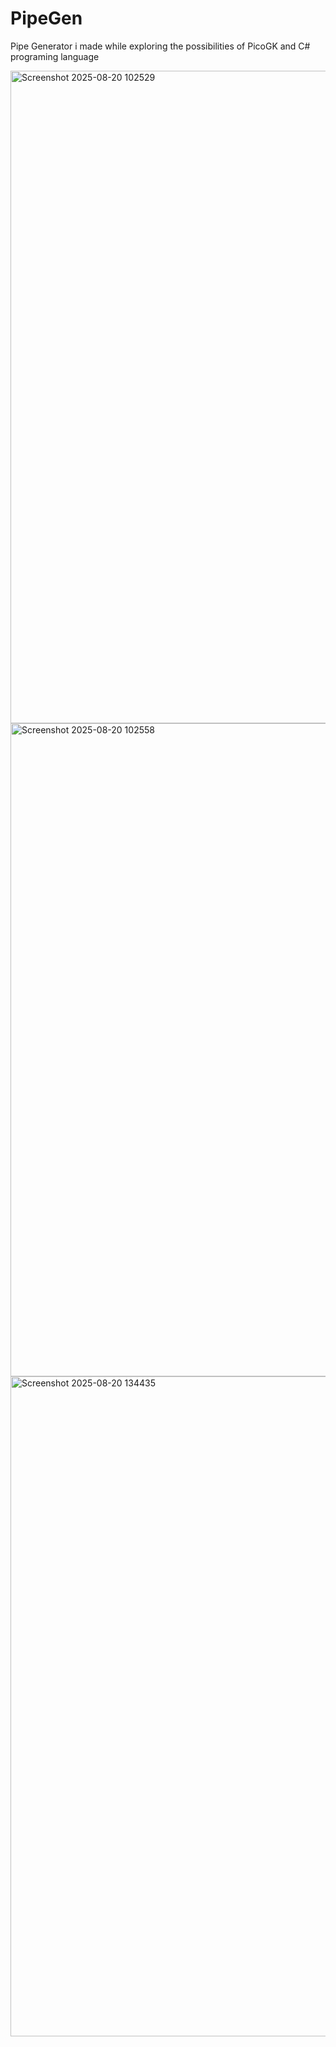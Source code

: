 # PipeGen
Pipe Generator i made while exploring the possibilities of PicoGK and C# programing language

<img width="2033" height="1044" alt="Screenshot 2025-08-20 102529" src="https://github.com/user-attachments/assets/acddea78-eceb-42a2-82e7-558fc0354cd0" />


<img width="2025" height="1045" alt="Screenshot 2025-08-20 102558" src="https://github.com/user-attachments/assets/9b69f317-814c-4a6f-a0e1-99a0b05adda2" />


<img width="2045" height="1056" alt="Screenshot 2025-08-20 134435" src="https://github.com/user-attachments/assets/830ce5d6-9b43-47c4-9083-314eb7e89a6e" />


